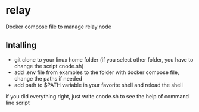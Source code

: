 # relay
Docker compose file to manage relay node

## Intalling

- git clone to your linux home folder (if you select other folder, you have to change the script cnode.sh)
- add .env file from examples to the folder with docker compose file, change the paths if needed
- add path to $PATH variable in your favorite shell and reload the shell


if you did everything right, just write cnode.sh to see the help of command line script
